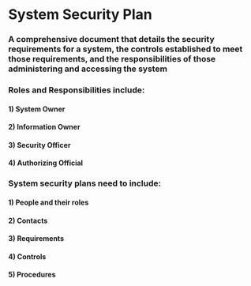 # System Security Plan

### A comprehensive document that details the security requirements for a system, the controls established to meet those requirements, and the responsibilities of those administering and accessing the system

### Roles and Responsibilities include:

#### 1) System Owner

#### 2) Information Owner

#### 3) Security Officer

#### 4) Authorizing Official

### System security plans need to include:

#### 1) People and their roles

#### 2) Contacts

#### 3) Requirements

#### 4) Controls

#### 5) Procedures
